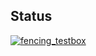 ## Status

[![fencing_testbox](https://catalog.flipperzero.one/application/fencing_testbox/widget)](https://catalog.flipperzero.one/application/fencing_testbox/page)
